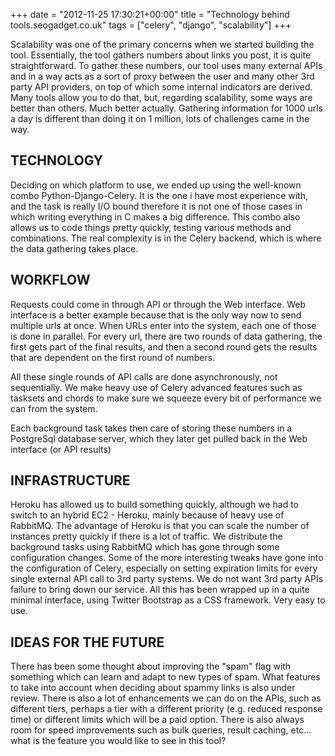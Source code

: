 +++
date = "2012-11-25 17:30:21+00:00"
title = "Technology behind tools.seogadget.co.uk"
tags = ["celery", "django", "scalability"]
+++

Scalability was one of the primary concerns when we started building the tool. Essentially, the tool gathers numbers about links you post, it is quite straightforward. To gather these numbers, our tool uses many external APIs and in a way acts as a sort of proxy between the user and many other 3rd party API providers, on top of which some internal indicators are derived. Many tools allow you to do that, but, regarding scalability, some ways are better than others. Much better actually. Gathering information for 1000 urls a day is different than doing it on 1 million, lots of challenges came in the way.
<h2>TECHNOLOGY</h2>
Deciding on which platform to use, we ended up using the well-known combo Python-Django-Celery. It is the one i have most experience with, and the task is really I/O bound therefore it is not one of those cases in which writing everything in C makes a big difference. This combo also allows us to code things pretty quickly, testing various methods and combinations. The real complexity is in the Celery backend, which is where the data gathering takes place.
<h2>WORKFLOW</h2>
Requests could come in through API or through the Web interface. Web interface is a better example because that is the only way now to send multiple urls at once. When URLs enter into the system, each one of those is done in parallel. For every url, there are two rounds of data gathering, the first gets part of the final results, and then a second round gets the results that are dependent on the first round of numbers.

All these single rounds of API calls are done asynchronously, not sequentially. We make heavy use of Celery advanced features such as tasksets and chords to make sure we squeeze every bit of performance we can from the system.

Each background task takes then care of storing these numbers in a PostgreSql database server, which they later get pulled back in the Web interface (or API results)
<h2>INFRASTRUCTURE</h2>
Heroku has allowed us to build something quickly, although we had to switch to an hybrid EC2 - Heroku, mainly because of heavy use of RabbitMQ. The advantage of Heroku is that you can scale the number of instances pretty quickly if there is a lot of traffic. We distribute the background tasks using RabbitMQ which has gone through some configuration changes. Some of the more interesting tweaks have gone into the configuration of Celery, especially on setting expiration limits for every single external API call to 3rd party systems. We do not want 3rd party APIs failure to bring down our service. All this has been wrapped up in a quite minimal interface, using Twitter Bootstrap as a CSS framework. Very easy to use.
<h2>IDEAS FOR THE FUTURE</h2>
There has been some thought about improving the "spam" flag with something which can learn and adapt to new types of spam. What features to take into account when deciding about spammy links is also under review. There is also a lot of enhancements we can do on the APIs, such as different tiers, perhaps a tier with a different priority (e.g. reduced response time) or different limits which will be a paid option. There is also always room for speed improvements such as bulk queries, result caching, etc... what is the feature you would like to see in this tool?